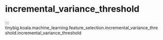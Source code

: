 # incremental_variance_threshold

::: tinybig.koala.machine_learning.feature_selection.incremental_variance_threshold.incremental_variance_threshold
